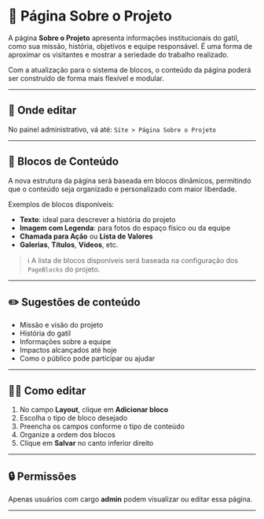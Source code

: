 # 🐾 Página Sobre o Projeto

A página **Sobre o Projeto** apresenta informações institucionais do gatil, como sua missão, história, objetivos e equipe responsável. É uma forma de aproximar os visitantes e mostrar a seriedade do trabalho realizado.

Com a atualização para o sistema de blocos, o conteúdo da página poderá ser construído de forma mais flexível e modular.

---

## 📍 Onde editar

No painel administrativo, vá até: `Site > Página Sobre o Projeto`

---

## 🧱 Blocos de Conteúdo

A nova estrutura da página será baseada em blocos dinâmicos, permitindo que o conteúdo seja organizado e personalizado com maior liberdade.

Exemplos de blocos disponíveis:

- **Texto**: ideal para descrever a história do projeto
- **Imagem com Legenda**: para fotos do espaço físico ou da equipe
- **Chamada para Ação** ou **Lista de Valores**
- **Galerias**, **Títulos**, **Vídeos**, etc.

> ℹ️ A lista de blocos disponíveis será baseada na configuração dos `PageBlocks` do projeto.

---

## ✏️ Sugestões de conteúdo

- Missão e visão do projeto
- História do gatil
- Informações sobre a equipe
- Impactos alcançados até hoje
- Como o público pode participar ou ajudar

---

## 🧑‍💻 Como editar

1. No campo **Layout**, clique em **Adicionar bloco**
2. Escolha o tipo de bloco desejado
3. Preencha os campos conforme o tipo de conteúdo
4. Organize a ordem dos blocos
5. Clique em **Salvar** no canto inferior direito

---

## 🔒 Permissões

Apenas usuários com cargo **admin** podem visualizar ou editar essa página.

---
